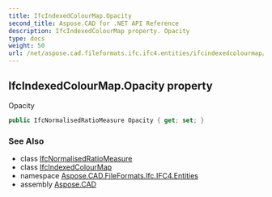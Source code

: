 ```yaml
---
title: IfcIndexedColourMap.Opacity
second_title: Aspose.CAD for .NET API Reference
description: IfcIndexedColourMap property. Opacity
type: docs
weight: 50
url: /net/aspose.cad.fileformats.ifc.ifc4.entities/ifcindexedcolourmap/opacity/
---
```

## IfcIndexedColourMap.Opacity property

Opacity

```csharp
public IfcNormalisedRatioMeasure Opacity { get; set; }
```

### See Also

* class [IfcNormalisedRatioMeasure](../../../aspose.cad.fileformats.ifc.ifc4.types/ifcnormalisedratiomeasure/)
* class [IfcIndexedColourMap](../)
* namespace [Aspose.CAD.FileFormats.Ifc.IFC4.Entities](../../ifcindexedcolourmap/)
* assembly [Aspose.CAD](../../../)


